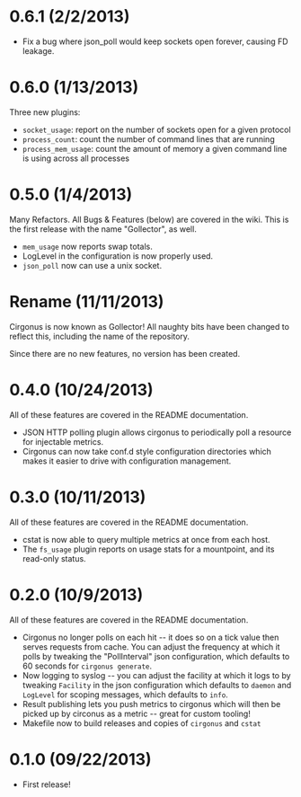 # 0.6.1 (2/2/2013)

* Fix a bug where json\_poll would keep sockets open forever, causing FD
  leakage.

# 0.6.0 (1/13/2013)

Three new plugins:

* `socket_usage`: report on the number of sockets open for a given protocol
* `process_count`: count the number of command lines that are running
* `process_mem_usage`: count the amount of memory a given command line is using across all processes

# 0.5.0 (1/4/2013)

Many Refactors. All Bugs & Features (below) are covered in the wiki. This is
the first release with the name "Gollector", as well.

* `mem_usage` now reports swap totals.
* LogLevel in the configuration is now properly used.
* `json_poll` now can use a unix socket.

# Rename (11/11/2013)

Cirgonus is now known as Gollector! All naughty bits have been changed to
reflect this, including the name of the repository.

Since there are no new features, no version has been created.

# 0.4.0 (10/24/2013)

All of these features are covered in the README documentation.

* JSON HTTP polling plugin allows cirgonus to periodically poll a resource for
  injectable metrics.
* Cirgonus can now take conf.d style configuration directories which makes it
  easier to drive with configuration management.

# 0.3.0 (10/11/2013)

All of these features are covered in the README documentation.

* cstat is now able to query multiple metrics at once from each host.
* The `fs_usage` plugin reports on usage stats for a mountpoint, and its read-only status.

# 0.2.0 (10/9/2013)

All of these features are covered in the README documentation.

* Cirgonus no longer polls on each hit -- it does so on a tick value then
  serves requests from cache. You can adjust the frequency at which it polls by
  tweaking the "PollInterval" json configuration, which defaults to 60 seconds
  for `cirgonus generate`.
* Now logging to syslog -- you can adjust the facility at which it logs to by
  tweaking `Facility` in the json configuration which defaults to `daemon` and
  `LogLevel` for scoping messages, which defaults to `info`.
* Result publishing lets you push metrics to cirgonus which will then be picked
  up by circonus as a metric -- great for custom tooling!
* Makefile now to build releases and copies of `cirgonus` and `cstat`

# 0.1.0 (09/22/2013)

* First release!
